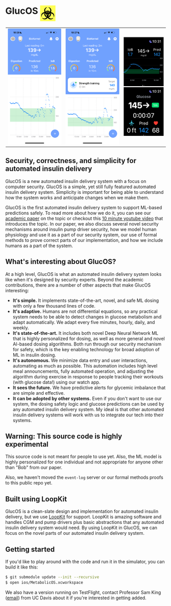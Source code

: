 # GlucOS <img src="biohacker.png" width="48" align="top">

<div align="center">
<table border="0" cellspacing="0" cellpadding="0" style="border: 1px solid transparent">
<tr>
<td><img src="biokernel.jpeg" width="200"></td>
<td><img src="biokernel-exercise.jpeg" width="200"></td>
<td><img src="watch.png" width="150"><br><img src="watch-exercise.png" width="150"></td>
</tr>
</table>
</div>

## Security, correctness, and simplicity for automated insulin delivery
GlucOS is a new automated insulin delivery system with a focus on
computer security. GlucOS is a simple, yet still fully featured
automated insulin delivery system. Simplicity is important for being
able to understand how the system works and anticipate changes when we
make them.

GlucOS is the first automated insulin delivery system to support
ML-based predictions safely. To read more about how we do it, you can
see our [academic
paper](https://bob.cs.ucdavis.edu/assets/dl/glucos.pdf) on the
topic or checkout this [10 minute youtube video](https://www.youtube.com/watch?v=0SAoigEHjJ4&list=PLS7sMlgd1pNM0KIKUQ-3y0_NRBU6Q-64h&index=3) that introduces the topic. In our paper, we also discuss several novel security mechanisms around
insulin pump driver security, how we model human physiology and use it
as a part of our security system, our use of formal methods to prove correct parts of our implementation, and how
we include humans as a part of the system.

## What's interesting about GlucOS?
At a high level, GlucOS is what an automated insulin delivery system looks like when it's designed by security experts. Beyond the academic contributions, there are a number of other aspects that make GlucOS interesting:
- **It's simple.** It implements state-of-the-art, novel, and safe ML dosing with only a few thousand lines of code.
- **It's adaptive.** Humans are not differential equations, so any practical system needs to be able to detect changes in glucose metabolism and adapt automatically. We adapt every five minutes, hourly, daily, and weekly.
- **It's state-of-the-art.** It includes both novel Deep Neural Network ML that is highly personalized for dosing, as well as more general and novel AI-based dosing algorithms. Both run through our security mechanism for safety, which is the key enabling technology for broad adoption of ML in insulin dosing.
- **It's autonomous.** We minimize data entry and user interactions, automating as much as possible. This automation includes high level meal announcements, fully automated operation, and adjusting the algorithm during exercise in response to people tracking their workouts (with glucose data!) using our watch app.
- **It sees the future.** We have predictive alerts for glycemic imbalance that are simple and effective.
- **It can be adopted by other systems.** Even if you don't want to use our system, the dosing safety logic and glucose predictions can be used by any automated insulin delivery system. My ideal is that other automated insulin delivery systems will work with us to integrate our tech into their systems.

## Warning: This source code is highly experimental

This source code is not meant for people to use yet. Also, the ML
model is highly personalized for one individual and not appropriate
for anyone other than "Bob" from our paper.

Also, we haven't moved the `event-log` server or our formal methods
proofs to this public repo yet.

## Built using LoopKit

GlucOS is a clean-slate design and implementation for automated insulin delivery, but we use [LoopKit](https://github.com/LoopKit) for support. LoopKit is amazing software and handles CGM and pump drivers plus basic abstractions that any automated insulin delivery system would need. By using LoopKit in GlucOS, we can focus on the novel parts of our automated insulin delivery system.

## Getting started

If you'd like to play around with the code and run it in the
simulator, you can build it like this:

```bash
$ git submodule update --init --recursive
$ open ios/MetabolicOS.xcworkspace
```

We also have a version running on TestFlight, contact Professor Sam
King (<a href="mailto:kingst@ucdavis.edu">email</a>) from UC Davis about it if you're interested in getting added.
